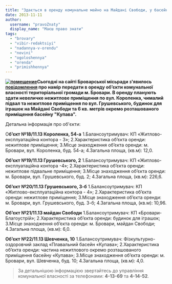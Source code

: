 ```yaml
---
title: "Здається в оренду комунальне майно на Майдані Свободи, у басейні \"Купава\", на вул. Грушевського та Короленка"
date: 2013-11-11
author: 
  username: "pravoZnaty"
  display_name: "Маєш право знати"
tags: 
  - "brovary"
  - "vibir-redaktsiyi"
  - "nadannya-v-orendu"
  - "novini"
  - "ogoloshennya"
  - "orenda"
  - "primishhennya"
---
```


**[![помещение](https://mpz.brovary.org/wp-content/uploads/2013/11/pomeshhenie.jpg)](https://mpz.brovary.org/wp-content/uploads/2013/11/pomeshhenie.jpg)Сьогодні на сайті Броварської місьради з'явилось [повідомлення](http://docs.pravo-znaty.org.ua/p9798/11.11.2013) про намір передати в оренду об’єкти комунальної власності територіальної громади м. Бровари. В оренду планують здати невеличке нежитлове приміщення по вул. Короленка, чималий підвал та нежитлове приміщення по вул. Грушевського, будинок для іграшок на Майдані Свободи та 6 кв. метрів окремо розташованого приміщення басейну "Купава".**

Детальна інформація про об'єкти:

О**б’єкт №18/11.13 Короленка, 54-а** 1.Балансоутримувач: КП «Житлово-експлуатаційна контора - 3»; 2.Характеристика об’єкта оренди: нежитлове приміщення; 3.Місце знаходження об’єкта оренди: м. Бровари, вул. Короленка, буд. 54-а; 4.Загальна площа, (кв.м): 12,0.

**Об’єкт №19/11.13 Грушевського, 2** 1.Балансоутримувач: КП «Житлово-експлуатаційна контора -4»; 2.Характеристика об’єкта оренди: нежитлове підвальне приміщення; 3.Місце знаходження об’єкта оренди: м. Бровари, вул. Грушевського, буд. 2; 4.Загальна площа, (кв.м): 226,6.

**Об’єкт №20/11.13 Грушевського, 3-б** 1.Балансоутримувач: КП «Житлово-експлуатаційна контора - 4»; 2.Характеристика об’єкта оренди: нежитлове приміщення; 3.Місце знаходження об’єкта оренди: м. Бровари, вул. Грушевського, буд. 3-б; 4.Загальна площа, (кв.м): 10,96.

**Об’єкт №21/11.13 майдан Свободи** 1.Балансоутримувач: КП «Бровари-Благоустрій»; 2.Характеристика об’єкта оренди: будинок для іграшок; 3.Місце знаходження об’єкта оренди: м. Бровари, майдан Свободи; 4.Загальна площа, (кв.м): 6,0.

**Об’єкт №22/11.13 Шевченка, 10** 1.Балансоутримувач: Фізкультурно-оздоровчий заклад «Плавальний басейн «Купава»; 2.Характеристика об’єкта оренди: частина нежитлового окремо розташованого приміщення басейну «Купава»; 3.Місце знаходження об’єкта оренди: м. Бровари, вул. Шевченка, буд. 10; 4.Загальна площа, (кв.м): 4,0.

> За детальнішою інформацією звертайтесь до управління комунальної власності за телефонами: **4-13-69** та **4-14-52**.
